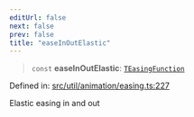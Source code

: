 ```yaml
---
editUrl: false
next: false
prev: false
title: "easeInOutElastic"
---
```


> `const` **easeInOutElastic**: [`TEasingFunction`](/api/fabric/namespaces/util/type-aliases/teasingfunction/)

Defined in: [src/util/animation/easing.ts:227](https://github.com/fabricjs/fabric.js/blob/8748628df7e9de00ba77413bfc3ad9e9fe9d4f30/src/util/animation/easing.ts#L227)

Elastic easing in and out
